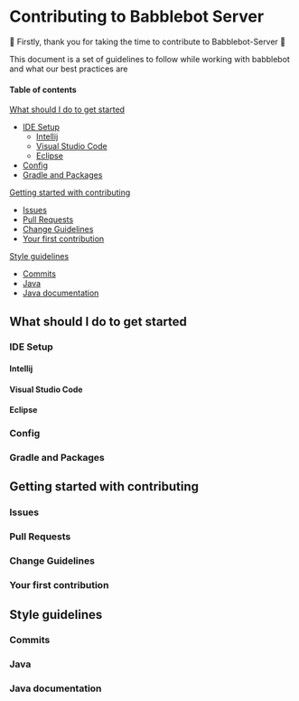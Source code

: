 # Contributing to Babblebot Server

:tada: Firstly, thank you for taking the time to contribute to Babblebot-Server :tada:

This document is a set of guidelines to follow while working with babblebot and what our best practices are

#### Table of contents

[What should I do to get started](#what-should-i-do-to-get-started)
  * [IDE Setup](#ide-setup)
    * [Intellij](#intellij)
    * [Visual Studio Code](#visual-studio-code)
    * [Eclipse](#eclipse)
  * [Config](#config)
  * [Gradle and Packages](#gradle-and-packages)

[Getting started with contributing](#getting-started-with-contributing)
  * [Issues](#issues)
  * [Pull Requests](#pull-requests)
  * [Change Guidelines](#change-guidelines)
  * [Your first contribution](#your-first-constribution)
  
[Style guidelines](#style-guidelines)
  * [Commits](#commits)
  * [Java](#java)
  * [Java documentation](#java-documentation)

## What should I do to get started

### IDE Setup

#### Intellij

#### Visual Studio Code

#### Eclipse

### Config

### Gradle and Packages

## Getting started with contributing

### Issues

### Pull Requests

### Change Guidelines

### Your first contribution

## Style guidelines

### Commits

### Java

### Java documentation
